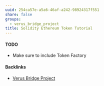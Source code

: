 ```yaml
---
uuid: 254ca57e-a5a6-46af-a242-98924317f551
share: false
groups:
  - verus_bridge_project
title: Solidity Ethereum Token Tutorial
---
```

#### TODO

* Make sure to include Token Factory

#### Backlinks

* [Verus Bridge Project](/fb7feedf-7aa9-4572-9ba5-c442f1046b7a)
